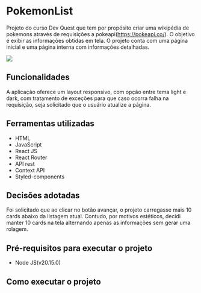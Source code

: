 # PokemonList

Projeto do curso Dev Quest que tem por propósito criar uma wikipédia de pokemons através de requisições a pokeapi(https://pokeapi.co/). O objetivo é exibir as informações obtidas em tela. O projeto conta com uma página inicial e uma página interna com informações detalhadas.

<img src="./src/images//readme.gif" >


## Funcionalidades

A aplicação oferece um layout responsivo, com opção entre tema light e dark, com tratamento de exceções para que caso ocorra falha na requisição, seja solicitado que o usuário atualize a página.


## Ferramentas utilizadas

- HTML
- JavaScript
- React JS
- React Router
- API rest
- Context API
- Styled-components


## Decisões adotadas

Foi solicitado que ao  clicar no botão avançar, o projeto carregasse mais 10 cards abaixo da listagem atual. Contudo, por motivos estéticos, decidi manter 10 cards na tela alternando apenas as informações sem gerar uma rolagem.

## Pré-requisitos para executar o projeto

- Node JS(v20.15.0)

## Como executar o projeto


```

```

